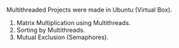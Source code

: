 Multithreaded Projects were made in Ubuntu (Virtual Box).

1) Matrix Multiplication using Multithreads.
2) Sorting by Multithreads.
3) Mutual Exclusion (Semaphores).
